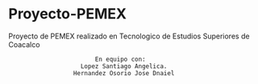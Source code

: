 # Proyecto-PEMEX

Proyecto de PEMEX realizado en Tecnologico de Estudios Superiores de Coacalco 

                            En equipo con:
                        Lopez Santiago Angelica.
                      Hernandez Osorio Jose Dnaiel

